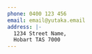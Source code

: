 ```yaml
---
phone: 0400 123 456
email: email@yutaka.email
address: |-
  1234 Street Name,
  Hobart TAS 7000
---
```

